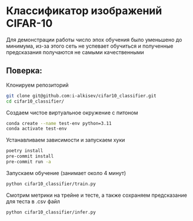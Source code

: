 # Классификатор изображений CIFAR-10

Для демонстрации работы число эпох обучения было уменьшено до минимума, из-за этого сеть не успевает обучиться и полученные предсказания получаются не самыми качественными

## Поверка:
Клонируем репозиторий
```bash
git clone git@github.com:i-alkisev/cifar10_classifier.git
cd cifar10_classifier/
```
Создаем чистое виртуальное окружение с питоном
```bash
conda create --name test-env python=3.11
conda activate test-env
```
Устанавливаем зависимости и запускаем хуки
```bash
poetry install
pre-commit install
pre-commit run -a
```
Запускаем обучение (занимает около 4 минут)
```bash
python cifar10_classifier/train.py
```
Смотрим метрики на трейне и тесте, а также сохраняем предсказание для теста в .csv файл
```bash
python cifar10_classifier/infer.py
```

